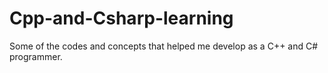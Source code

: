 # Cpp-and-Csharp-learning
 Some of the codes and concepts that helped me develop as a C++ and C# programmer.
